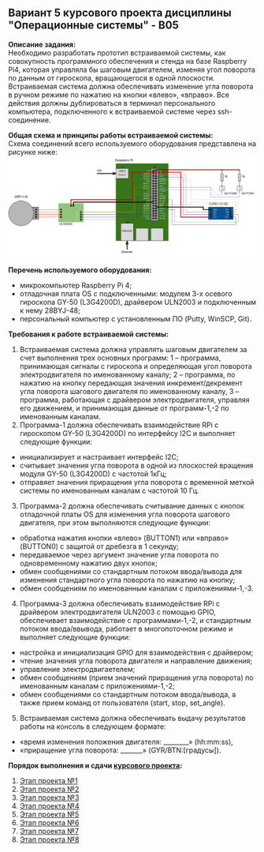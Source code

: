 ## Вариант 5 курсового проекта дисциплины "Операционные системы" - В05

__Описание задания:__  
Необходимо разработать прототип встраиваемой системы, как совокупность программного обеспечения и стенда на базе Raspberry Pi4, которая управляла бы шаговым двигателем, изменяя угол поворота по данным от гироскопа, вращающегося в одной плоскости. Встраиваемая система должна обеспечивать изменение угла поворота в ручном режиме по нажатию на кнопки «влево», «вправо». Все действия должны дублироваться в терминал персонального компьютера, подключенного к встраиваемой системе через ssh-соединение.   

__Общая схема и принципы работы встраиваемой системы:__  
Схема соединений всего используемого оборудования представлена на рисунке ниже:  
![Схема варианта 5](var_05_scheme.png)


__Перечень используемого оборудования:__
* микрокомпьютер Raspberry Pi 4;
* отладочная плата OS с подключенными: модулем 3-х осевого гироскопа GY-50 (L3G4200D), драйвером ULN2003 и подключенным к нему 28BYJ-48;
* персональный компьютер c установленным ПО (Putty, WinSCP, Git).

__Требования к работе встраиваемой системы:__  
1. Встраиваемая система должна управлять шаговым двигателем за счет выполнения трех основных программ: 1 – программа, принимающая сигналы с гироскопа и определяющая угол поворота электродвигателя по именованному каналу; 2 – программа, по нажатию на кнопку передающая значения инкремент/декремент угла поворота шагового двигателя по именованному каналу, 3 – программа, работающая с драйвером электродвигателя, управляя его движением, и принимающая данные от программ-1,-2 по именованным каналам.
2. Программа-1 должна обеспечивать взаимодействие RPi с гироскопом GY-50 (L3G4200D) по интерфейсу I2C и выполняет следующие функции:
* инициализирует и настраивает интерфейс I2C;
* считывает значения угла поворота в одной из плоскостей вращения модуля GY-50 (L3G4200D) с частотой 1кГц;
* отправяет значения приращения угла поворота с временной меткой системы по именованным каналам с частотой 10 Гц.
3. Программа-2 должна обеспечивать считывание данных с кнопок отладочной платы OS для изменения угла поворота шагового двигателя, при этом выполняются следующие функции:
* обработка нажатия кнопки «влево» (BUTTON1) или «вправо» (BUTTON0) с защитой от дребезга в 1 секунду;
* передаваемое через аргумент значение угла поворота по одновременному нажатию двух кнопок;
* обмен сообщениями со стандартным потоком ввода/вывода для изменения стандартного угла поворота по нажатию на кнопку;
* обмен сообщениям по именованным каналам с приложениями-1,-3.
4. Программа-3 должна обеспечивать взаимодействие RPi с драйвером электродвигателя ULN2003 с помощью GPIO, обеспечивает взаимодействие с программами-1,-2, и стандартным потоком ввода/ввывода, работает в многопоточном режиме и выполняет следующие функции:
* настройка и инициализация GPIO для взаимодействия с драйвером;
* чтение значения угла поворота двигателя и направление движения;
* управление электродвигаетелем;
* обмен сообщениям (прием значений приращения угла поворота) по именованным каналам с приложениями-1,-2;
* обмен сообщениями со стандартным потоком ввода/вывода, а также прием команд от пользователя (start, stop, set_angle).
5. Встраиваемая система должна обеспечивать выдачу результатов работы на консоль в следующем формате:
* «время изменения положения двигателя: ________» (hh:mm:ss), 
* «приращение угла поворота: _______» (GYR/BTN:[градусы]).


__Порядок выполнения и сдачи [курсового проекта](var_05_task.md):__
1. [Этап проекта №1](var_05_stage_01.md)
2. [Этап проекта №2](var_05_stage_02.md)
3. [Этап проекта №3](var_05_stage_03.md)
4. [Этап проекта №4](var_05_stage_04.md)
5. [Этап проекта №5](var_05_stage_05.md)
6. [Этап проекта №6](var_05_stage_06.md)
7. [Этап проекта №7](var_05_stage_07.md)
8. [Этап проекта №8](var_05_stage_08.md)
